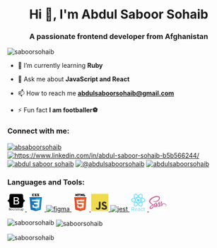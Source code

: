 <h1 align="center">Hi 👋, I'm Abdul Saboor Sohaib</h1>
<h3 align="center">A passionate frontend developer from Afghanistan</h3>

<p align="left"> <img src="https://komarev.com/ghpvc/?username=saboorsohaib&label=Profile%20views&color=0e75b6&style=flat" alt="saboorsohaib" /> </p>

- 🌱 I’m currently learning **Ruby**

- 💬 Ask me about **JavaScript and React**

- 📫 How to reach me **abdulsaboorsohaib@gmail.com**

- ⚡ Fun fact **I am footballer⚽**

<h3 align="left">Connect with me:</h3>
<p align="left">
<a href="https://twitter.com/absaboorsohaib" target="blank"><img align="center" src="https://raw.githubusercontent.com/rahuldkjain/github-profile-readme-generator/master/src/images/icons/Social/twitter.svg" alt="absaboorsohaib" height="30" width="40" /></a>
<a href="https://linkedin.com/in/https://www.linkedin.com/in/abdul-saboor-sohaib-b5b566244/" target="blank"><img align="center" src="https://raw.githubusercontent.com/rahuldkjain/github-profile-readme-generator/master/src/images/icons/Social/linked-in-alt.svg" alt="https://www.linkedin.com/in/abdul-saboor-sohaib-b5b566244/" height="30" width="40" /></a>
<a href="https://fb.com/abdul saboor sohaib" target="blank"><img align="center" src="https://raw.githubusercontent.com/rahuldkjain/github-profile-readme-generator/master/src/images/icons/Social/facebook.svg" alt="abdul saboor sohaib" height="30" width="40" /></a>
<a href="https://medium.com/@abdulsaboorsohaib" target="blank"><img align="center" src="https://raw.githubusercontent.com/rahuldkjain/github-profile-readme-generator/master/src/images/icons/Social/medium.svg" alt="@abdulsaboorsohaib" height="30" width="40" /></a>
<a href="https://www.leetcode.com/abdulsaboorsohaib" target="blank"><img align="center" src="https://raw.githubusercontent.com/rahuldkjain/github-profile-readme-generator/master/src/images/icons/Social/leet-code.svg" alt="abdulsaboorsohaib" height="30" width="40" /></a>
</p>

<h3 align="left">Languages and Tools:</h3>
<p align="left"> <a href="https://getbootstrap.com" target="_blank" rel="noreferrer"> <img src="https://raw.githubusercontent.com/devicons/devicon/master/icons/bootstrap/bootstrap-plain-wordmark.svg" alt="bootstrap" width="40" height="40"/> </a> <a href="https://www.w3schools.com/css/" target="_blank" rel="noreferrer"> <img src="https://raw.githubusercontent.com/devicons/devicon/master/icons/css3/css3-original-wordmark.svg" alt="css3" width="40" height="40"/> </a> <a href="https://www.figma.com/" target="_blank" rel="noreferrer"> <img src="https://www.vectorlogo.zone/logos/figma/figma-icon.svg" alt="figma" width="40" height="40"/> </a> <a href="https://www.w3.org/html/" target="_blank" rel="noreferrer"> <img src="https://raw.githubusercontent.com/devicons/devicon/master/icons/html5/html5-original-wordmark.svg" alt="html5" width="40" height="40"/> </a> <a href="https://developer.mozilla.org/en-US/docs/Web/JavaScript" target="_blank" rel="noreferrer"> <img src="https://raw.githubusercontent.com/devicons/devicon/master/icons/javascript/javascript-original.svg" alt="javascript" width="40" height="40"/> </a> <a href="https://jestjs.io" target="_blank" rel="noreferrer"> <img src="https://www.vectorlogo.zone/logos/jestjsio/jestjsio-icon.svg" alt="jest" width="40" height="40"/> </a> <a href="https://reactjs.org/" target="_blank" rel="noreferrer"> <img src="https://raw.githubusercontent.com/devicons/devicon/master/icons/react/react-original-wordmark.svg" alt="react" width="40" height="40"/> </a> <a href="https://sass-lang.com" target="_blank" rel="noreferrer"> <img src="https://raw.githubusercontent.com/devicons/devicon/master/icons/sass/sass-original.svg" alt="sass" width="40" height="40"/> </a> </p>

<p><img align="left" src="https://github-readme-stats.vercel.app/api/top-langs?username=saboorsohaib&show_icons=true&locale=en&layout=compact" alt="saboorsohaib" /></p>

<p>&nbsp;<img align="center" src="https://github-readme-stats.vercel.app/api?username=saboorsohaib&show_icons=true&locale=en" alt="saboorsohaib" /></p>

<p><img align="center" src="https://github-readme-streak-stats.herokuapp.com/?user=saboorsohaib&" alt="saboorsohaib" /></p>
